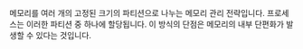 메모리를 여러 개의 고정된 크기의 파티션으로 나누는 메모리 관리 전략입니다. 프로세스는 이러한 파티션 중 하나에 할당됩니다. 이 방식의 단점은 메모리의 내부 단편화가 발생할 수 있다는 것입니다.